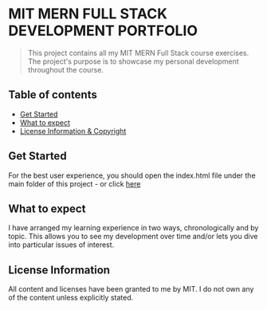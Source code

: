 # MIT MERN FULL STACK DEVELOPMENT PORTFOLIO

>This project contains all my MIT MERN Full Stack course exercises. The project's purpose is to showcase my personal development throughout the course. 

## Table of contents
- [Get Started](#get-started)
- [What to expect](#what-to-expect)
- [License Information & Copyright](#license-information)

<a id="get-started"></a>

## Get Started

For the best user experience, you should open the index.html file under the main folder of this project - or click [here][index]

[index]: <./index.html> "Project Main Page"

<a id="what-to-expect"></a>

## What to expect

I have arranged my learning experience in two ways, chronologically and by topic. This allows you to see my development over time and/or lets you dive into particular issues of interest.

<a id="get-started"></a>

## License Information

All content and licenses have been granted to me by MIT. I do not own any of the content unless explicitly stated.